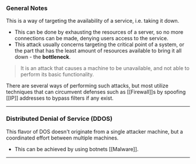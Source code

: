 ### General Notes

This is a way of targeting the availability of a service, i.e. taking it down. 
- This can be done by exhausting the resources of a server, so no more connections can be made, denying users access to the service.
- This attack usually concerns targeting the critical point of a system, or the part that has the least amount of resources available to bring it all down - the **bottleneck**.

> It is an attack that causes a machine to be unavailable, and not able to perform its basic functionality.

There are several ways of performing such attacks, but most utilize techniques that can circumvent defenses such as [[Firewall]]s by spoofing [[IP]] addresses to bypass filters if any exist.

---
### Distributed Denial of Service (DDOS)

This flavor of DOS doesn't originate from a single attacker machine, but a coordinated effort between multiple machines.
- This can be achieved by using botnets [[Malware]].

---
### 